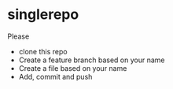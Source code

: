 # singlerepo

Please 
* clone this repo
* Create a feature branch based on your name
* Create a file based on your name
* Add, commit and push

